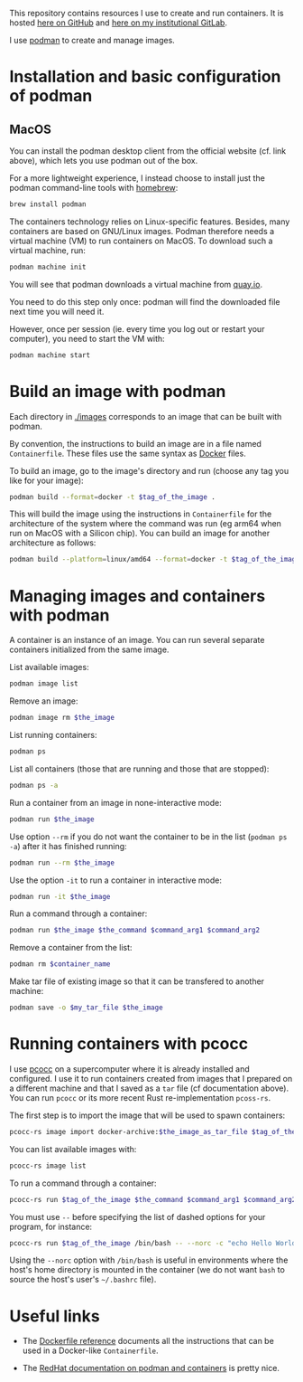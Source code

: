 This repository contains resources I use to create and run containers. It is hosted [here on GitHub](https://github.com/lucas-ige/containers) and [here on my institutional GitLab](https://gricad-gitlab.univ-grenoble-alpes.fr/bastiluc/containers).

I use [podman](https://podman.io/) to create and manage images.

# Installation and basic configuration of podman

## MacOS

You can install the podman desktop client from the official website (cf. link above), which lets you use podman out of
the box.

For a more lightweight experience, I instead choose to install just the podman command-line tools with [homebrew](https://brew.sh/):

```sh
brew install podman
```

The containers technology relies on Linux-specific features. Besides, many containers are based on GNU/Linux
images. Podman therefore needs a virtual machine (VM) to run containers on MacOS. To download such a virtual machine,
run:

```sh
podman machine init
```

You will see that podman downloads a virtual machine from [quay.io](quay.io).

You need to do this step only once: podman will find the downloaded file next time you will need it.

However, once per session (ie. every time you log out or restart your computer), you need to start the VM with:

```sh
podman machine start
```

# Build an image with podman

Each directory in [./images](./images) corresponds to an image that can be built with podman.

By convention, the instructions to build an image are in a file named `Containerfile`. These files use the same syntax
as [Docker](https://www.docker.com/) files.

To build an image, go to the image's directory and run (choose any tag you like for your image):

```sh
podman build --format=docker -t $tag_of_the_image .
```

This will build the image using the instructions in `Containerfile` for the architecture of the system where the
command was run (eg arm64 when run on MacOS with a Silicon chip). You can build an image for another architecture as
follows:

```sh
podman build --platform=linux/amd64 --format=docker -t $tag_of_the_image .
```

# Managing images and containers with podman

A container is an instance of an image. You can run several separate containers initialized from the same image.

List available images:

```sh
podman image list
```

Remove an image:

```sh
podman image rm $the_image
```

List running containers:

```sh
podman ps
```

List all containers (those that are running and those that are stopped):

```sh
podman ps -a
```

Run a container from an image in none-interactive mode:

```sh
podman run $the_image
```

Use option `--rm` if you do not want the container to be in the list (`podman ps -a`) after it has finished running:

```sh
podman run --rm $the_image
```

Use the option `-it` to run a container in interactive mode:

```sh
podman run -it $the_image
```

Run a command through a container:

```sh
podman run $the_image $the_command $command_arg1 $command_arg2
```

Remove a container from the list:

```sh
podman rm $container_name
```

Make tar file of existing image so that it can be transfered to another machine:

```sh
podman save -o $my_tar_file $the_image
```

# Running containers with pcocc

I use [pcocc](https://pcocc.readthedocs.io/en/latest/manpages/man1/pcocc.html) on a supercomputer where it is already
installed and configured. I use it to run containers created from images that I prepared on a different machine and
that I saved as a `tar` file (cf documentation above). You can run `pcocc` or its more recent Rust re-implementation
`pcoss-rs`.

The first step is to import the image that will be used to spawn containers:

```sh
pcocc-rs image import docker-archive:$the_image_as_tar_file $tag_of_the_image
```

You can list available images with:

```sh
pcocc-rs image list
```

To run a command through a container:

```sh
pcocc-rs run $tag_of_the_image $the_command $command_arg1 $command_arg2
```

You must use `--` before specifying the list of dashed options for your program, for instance:

```sh
pcocc-rs run $tag_of_the_image /bin/bash -- --norc -c "echo Hello World"
```

Using the `--norc` option with `/bin/bash` is useful in environments where the host's home directory is mounted in the
container (we do not want `bash` to source the host's user's `~/.bashrc` file).

# Useful links

 - The [Dockerfile reference](https://docs.docker.com/reference/dockerfile/) documents all the instructions that can be
   used in a Docker-like `Containerfile`.

 - The [RedHat documentation on podman and
   containers](https://docs.redhat.com/en/documentation/red_hat_enterprise_linux/10/html/building_running_and_managing_containers)
   is pretty nice.
